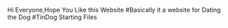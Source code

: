 Hi Everyone,Hope You Like this Website
#Basically it a website for Dating the Dog
#TinDog Starting Files

